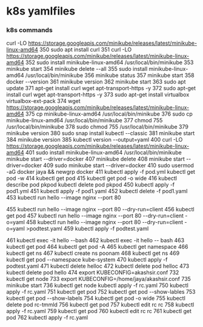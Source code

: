 # k8s yamlfiles
### k8s commands 
curl -LO https://storage.googleapis.com/minikube/releases/latest/minikube-linux-amd64
  350  sudo apt install curl
  351  curl -LO https://storage.googleapis.com/minikube/releases/latest/minikube-linux-amd64
  352  sudo install minikube-linux-amd64 /usr/local/bin/minikube
  353  minikube start
  354  minikube delete --all
  355  sudo install minikube-linux-amd64 /usr/local/bin/minikube
  356  minikube status
  357  minikube start
  358  docker --version
  361  minikube version
  362  minikube start
  363  sudo apt update
  371  apt-get install curl wget apt-transport-https -y
  372  sudo apt-get install curl wget apt-transport-https -y
  373  sudo apt-get install virtualbox virtualbox-ext-pack
  374  wget https://storage.googleapis.com/minikube/releases/latest/minikube-linux-amd64
  375  cp minikube-linux-amd64 /usr/local/bin/minikube
  376  sudo cp minikube-linux-amd64 /usr/local/bin/minikube
  377  chmod 755 /usr/local/bin/minikube
  378  sudo chmod 755 /usr/local/bin/minikube
  379  minikube version
  380  sudo snap install kubectl --classic
  381  minikube start
  384  minikube version
  385  kubectl version --output=yaml
  400  curl -LO https://storage.googleapis.com/minikube/releases/latest/minikube-linux-amd64
  401  sudo install minikube-linux-amd64 /usr/local/bin/minikube
       minikube start --driver=docker
  407  minikube delete
  408  minikube start --driver=docker
  409  sudo minikube start --driver=docker
  410  sudo usermod -aG docker jaya && newgrp docker
  411  kubectl apply -f pod.yml
       kubectl get pod -w
  414  kubectl get pod
  415  kubectl get pod -o wide
  416  kubectl describe pod pkpod
  kubectl delete pod pkpod
  450  kubectl apply -f pod1.yml
  451  kubectl apply -f pod1.yaml
  452  kubectl delete -f pod1.yaml
  453  kubectl run hello --image nginx --port 80
  
  455  kubectl run hello --image nginx --port 80 --dry-run=client
  456  kubectl get pod
  457  kubectl run hello --image nginx --port 80 --dry-run=client -o=yaml
  458  kubectl run hello --image nginx --port 80 --dry-run=client -o=yaml >podtest.yaml
  459  kubectl apply -f podtest.yaml
  
  461  kubectl exec -it hello --bash
  462  kubectl exec -it hello -- bash
  463  kubectl get pod
  464  kubectl get pod -A
  465  kubectl get namespace
  466  kubectl get ns
  467  kubectl create  ns poonam
  468  kubectl get ns
  469  kubectl get pod --namespace kube-system
  470  kubectl apply -f podtest.yaml
  471  kubectl delete helloc
  472  kubectl delete pod helloc
  473  kubectl delete pod hello
  474 export KUBECONFIG=akashsir.conf 
  732  kubectl get node
  733  export KUBECONFIG=/home/jaya/akashsir.conf
  735  minikube start
  736  kubectl get node
kubectl apply -f rc.yaml
  750  kubectl apply -f rc.yaml
  751  kubectl get pod
  752  kubectl get pod --show-lables
  753  kubectl get pod --show-labels
  754  kubectl get pod -o wide
  755  kubectl delete pod rc-tmmld
  756  kubectl get pod
  757  kubectl edit rc rc
  758  kubectl apply -f rc.yaml
  759  kubectl get pod
  760  kubectl edit rc rc
  761  kubectl get pod
  762  kubectl apply -f rc.yaml